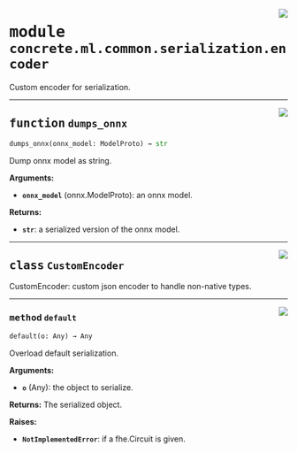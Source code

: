 <!-- markdownlint-disable -->

<a href="../../../src/concrete/ml/common/serialization/encoder.py#L0"><img align="right" style="float:right;" src="https://img.shields.io/badge/-source-cccccc?style=flat-square"></a>

# <kbd>module</kbd> `concrete.ml.common.serialization.encoder`

Custom encoder for serialization.

______________________________________________________________________

<a href="../../../src/concrete/ml/common/serialization/encoder.py#L66"><img align="right" style="float:right;" src="https://img.shields.io/badge/-source-cccccc?style=flat-square"></a>

## <kbd>function</kbd> `dumps_onnx`

```python
dumps_onnx(onnx_model: ModelProto) → str
```

Dump onnx model as string.

**Arguments:**

- <b>`onnx_model`</b> (onnx.ModelProto):  an onnx model.

**Returns:**

- <b>`str`</b>:  a serialized version of the onnx model.

______________________________________________________________________

<a href="../../../src/concrete/ml/common/serialization/encoder.py#L16"><img align="right" style="float:right;" src="https://img.shields.io/badge/-source-cccccc?style=flat-square"></a>

## <kbd>class</kbd> `CustomEncoder`

CustomEncoder: custom json encoder to handle non-native types.

______________________________________________________________________

<a href="../../../src/concrete/ml/common/serialization/encoder.py#L20"><img align="right" style="float:right;" src="https://img.shields.io/badge/-source-cccccc?style=flat-square"></a>

### <kbd>method</kbd> `default`

```python
default(o: Any) → Any
```

Overload default serialization.

**Arguments:**

- <b>`o`</b> (Any):  the object to serialize.

**Returns:**
The serialized object.

**Raises:**

- <b>`NotImplementedError`</b>:  if a fhe.Circuit is given.
